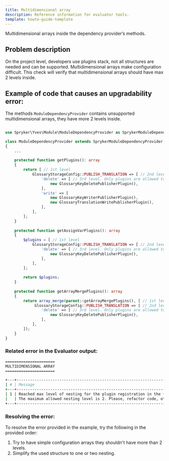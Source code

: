 ```yaml
---
title: Multidimensional array
description: Reference information for evaluator tools.
template: howto-guide-template
---
```


Multidimensional arrays inside the dependency provider’s methods.

## Problem description

On the project level, developers use plugins stack, not all structures are needed and can be supported. Multidimensional arrays make configuration difficult.
This check will verify that multidimensional arrays should have max 2 levels inside.

## Example of code that causes an upgradability error:

The methods `ModuleDependencyProvider` contains unsupported multidimensional arrays, they have more 2 levels inside.

```php

use Spryker\Yves\Module\ModuleDependencyProvider as SprykerModuleDependencyProvider;

class ModuleDependencyProvider extends SprykerModuleDependencyProvider
{
    ...
    
    protected function getPlugins(): array
    {
        return [ // 1st level
            GlossaryStorageConfig::PUBLISH_TRANSLATION => [ // 2nd level
                'delete' => [ // 3rd level. Only plugins are allowed to be here.
                    new GlossaryKeyDeletePublisherPlugin(),
                ],
                'write' => [
                    new GlossaryKeyWriterPublisherPlugin(),
                    new GlossaryTranslationWritePublisherPlugin(),
                ],
            ],
        ];
    }
    
    protected function getAssignVarPlugins(): array
    {
        $plugins = [ // 1st level
            GlossaryStorageConfig::PUBLISH_TRANSLATION => [ // 2nd level
                'delete' => [ // 3rd level. Only plugins are allowed to be here.
                    new GlossaryKeyDeletePublisherPlugin(),
                ],
            ],
        ];
        
        return $plugins;
    }
    
    protected function getArrayMergePlugins(): array
    {
        return array_merge(parent::getArrayMergePlugins(), [ // 1st level
             GlossaryStorageConfig::PUBLISH_TRANSLATION => [ // 2nd level
                'delete' => [ // 3rd level. Only plugins are allowed to be here.
                    new GlossaryKeyDeletePublisherPlugin(),
                ],
            ],
        ]);
    }
}
```

### Related error in the Evaluator output:

```bash
======================
MULTIDIMENSIONAL ARRAY
======================

+---+----------------------------------------------------------------------------------------------------------------------------+---------------------------------------------------------------------------------------------+
| # | Message                                                                                                                    | Target                                                                                      |
+---+----------------------------------------------------------------------------------------------------------------------------+---------------------------------------------------------------------------------------------+
| 1 | Reached max level of nesting for the plugin registration in the {FormDependencyProvider::getPlugins()}.                    | Pyz\Yves\Form\FormDependencyProvider\FormDependencyProvider        |
|   | The maximum allowed nesting level is 2. Please, refactor code, otherwise it will cause upgradability issues in the future. |                                                                                             |
+---+----------------------------------------------------------------------------------------------------------------------------+---------------------------------------------------------------------------------------------+

```

### Resolving the error: 

To resolve the error provided in the example, try the following in the provided order:
1. Try to have simple configuration arrays they shouldn't have more than 2 levels.
2. Simplify the used structure to one or two nesting.
